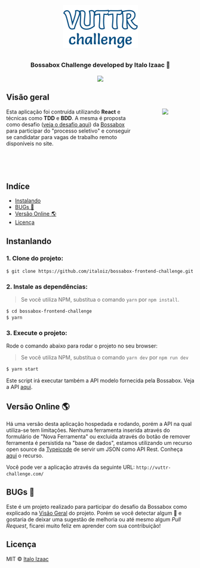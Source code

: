 <h1 align="center">

![](assets/vuttr-challenge.png)

</h1>

<h3 align="center">
  Bossabox Challenge developed by Italo Izaac 🤘
</h3>

<div align="center">

<img src="assets/screenshot.gif" align="center">

</div>

## Visão geral

<img src="https://media.giphy.com/media/nXxOjZrbnbRxS/giphy.gif" align="right" hspace="70" height="200">

Esta aplicação foi contruída utilizando **React** e técnicas como **TDD** e **BDD**. A mesma é proposta como desafio ([veja o desafio aqui](https://www.notion.so/Front-end-c12adcdbe7a1425dbfbcd5a397b4ff10)) da [Bossabox](https://bossabox.com) para participar do "processo seletivo" e conseguir se candidatar para vagas de trabalho remoto disponíveis no site.

<br /><br /><br />

## Indíce

- [Instalando](#instalando)
- [BUGs 🐛](#bugs-)
- [Versão Online 🌎](#versão-online-)
- [Licença](#licença)

## Instanlando

### 1. Clone do projeto:

```bash
$ git clone https://github.com/italoiz/bossabox-frontend-challenge.git
```

### 2. Instale as dependências:

> Se você utiliza NPM, substitua o comando `yarn` por `npm install`.

```bash
$ cd bossabox-frontend-challenge
$ yarn
```

### 3. Execute o projeto:

Rode o comando abaixo para rodar o projeto no seu browser:

> Se você utiliza NPM, substitua o comando `yarn dev` por `npm run dev`

```bash
$ yarn start
```

Este script irá executar também a API modelo fornecida pela Bossabox. Veja a API
[aqui](https://gitlab.com/bossabox/challenge-fake-api/tree/master).

## Versão Online 🌎

Há uma versão desta aplicação hospedada e rodando, porém a API na qual utiliza-se
tem limitações. Nenhuma ferramenta inserida através do formulário de "Nova Ferramenta" ou
excluida através do botão de remover ferramenta é persistida na "base de dados", estamos
utilizando um recurso open source da [Typeicode](https://github.com/typicode) de servir
um JSON como API Rest. Conheça [aqui](https://my-json-server.typicode.com/) o recurso.

Você pode ver a aplicação através da seguinte URL: `http://vuttr-challenge.com/`

## BUGs 🐛

Este é um projeto realizado para participar do desafio da Bossabox como explicado na [Visão Geral](#visao-geral) do projeto. Porém se você detectar algum 🐛 e gostaria de deixar uma sugestão de melhoria ou até mesmo algum _Pull Request_, ficarei muito feliz em aprender com sua contribuição!

## Licença

MIT © [Italo Izaac](https://italoiz.github.io)
